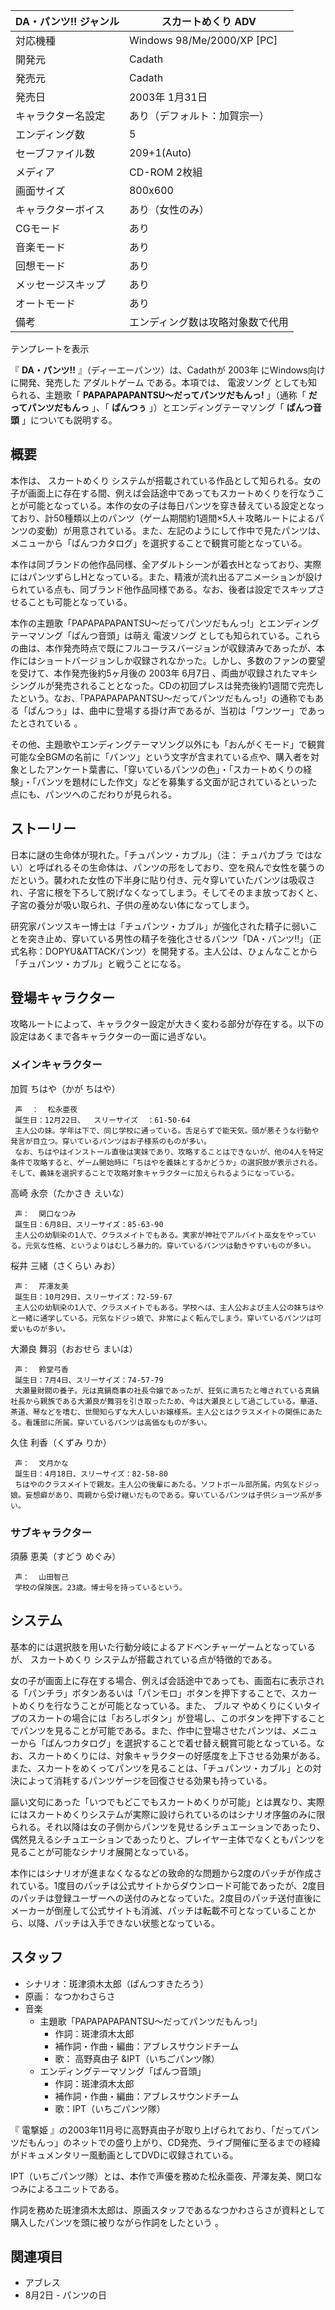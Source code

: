 DA・パンツ!!  ジャンル  |  スカートめくり  ADV   
---|---  
対応機種  |  Windows 98/Me/2000/XP  [PC]   
開発元  |  Cadath   
発売元  |  Cadath   
発売日  |  2003年  1月31日   
キャラクター名設定  |  あり（デフォルト：加賀宗一）   
エンディング数  |  5   
セーブファイル数  |  209+1(Auto)   
メディア  |  CD-ROM  2枚組   
画面サイズ  |  800x600   
キャラクターボイス  |  あり（女性のみ）   
CGモード  |  あり   
音楽モード  |  あり   
回想モード  |  あり   
メッセージスキップ  |  あり   
オートモード  |  あり   
備考  |  エンディング数は攻略対象数で代用   
テンプレートを表示  
  
『 **DA・パンツ!!** 』（ディーエーパンツ）は、Cadathが  2003年  にWindows向けに開発、発売した  アダルトゲーム
である。本項では、  電波ソング  としても知られる、主題歌「 **PAPAPAPAPANTSU〜だってパンツだもんっ!** 」（通称「
**だってパンツだもんっ** 」、「 **ぱんつぅ** 」）とエンディングテーマソング「 **ぱんつ音頭** 」についても説明する。

##  概要  

本作は、  スカートめくり
システムが搭載されている作品として知られる。女の子が画面上に存在する間、例えば会話途中であってもスカートめくりを行なうことが可能となっている。本作の女の子は毎日パンツを穿き替えている設定となっており、計50種類以上のパンツ（ゲーム期間約1週間×5人＋攻略ルートによるパンツの変動）が用意されている。また、左記のようにして作中で見たパンツは、メニューから「ぱんつカタログ」を選択することで観賞可能となっている。

本作は同ブランドの他作品同様、全アダルトシーンが着衣Hとなっており、実際にはパンツずらしHとなっている。また、精液が流れ出るアニメーションが設けられている点も、同ブランド他作品同様である。なお、後者は設定でスキップさせることも可能となっている。

本作の主題歌「PAPAPAPAPANTSU〜だってパンツだもんっ!」とエンディングテーマソング「ぱんつ音頭」は萌え  電波ソング
としても知られている。これらの曲は、本作発売時点で既にフルコーラスバージョンが収録済みであったが、本作にはショートバージョンしか収録されなかった。しかし、多数のファンの要望を受けて、本作発売後約5ヶ月後の
2003年  6月7日
、両曲が収録されたマキシシングルが発売されることとなった。CDの初回プレスは発売後約1週間で完売したという。なお、「PAPAPAPAPANTSU〜だってパンツだもんっ!」の通称でもある「ぱんつぅ」は、曲中に登場する掛け声であるが、当初は「ワンツー」であったとされている
  。

その他、主題歌やエンディングテーマソング以外にも「おんがくモード」で観賞可能な全BGMの名前に「パンツ」という文字が含まれている点や、購入者を対象としたアンケート葉書に、「穿いているパンツの色」・「スカートめくりの経験」・「パンツを題材にした作文」などを募集する文面が記されているといった点にも、パンツへのこだわりが見られる。

##  ストーリー  

日本に謎の生命体が現れた。「チュパンツ・カブル」（注：  チュパカブラ
ではない）と呼ばれるその生命体は、パンツの形をしており、空を飛んで女性を襲うのだという。襲われた女性の下半身に貼り付き、元々穿いていたパンツは吸収され、子宮に根を下ろして脱げなくなってしまう。そしてそのまま放っておくと、子宮の養分が吸い取られ、子供の産めない体になってしまう。

研究家パンツスキー博士は「チュパンツ・カブル」が強化された精子に弱いことを突き止め、穿いている男性の精子を強化させるパンツ「DA・パンツ!!」（正式名称：DOPYU&ATTACKパンツ）を開発する。主人公は、ひょんなことから「チュパンツ・カブル」と戦うことになる。

##  登場キャラクター  

攻略ルートによって、キャラクター設定が大きく変わる部分が存在する。以下の設定はあくまで各キャラクターの一面に過ぎない。

###  メインキャラクター  

加賀 ちはや（かが ちはや）

     声  ：  松永亜夜   
     誕生日：12月22日、  スリーサイズ  ：61-50-64 
     主人公の妹。学年は下で、同じ学校に通っている。舌足らずで能天気。頭が悪そうな行動や発言が目立つ。穿いているパンツはお子様系のものが多い。 
     なお、ちはやはインストール直後は実妹であり、攻略することはできないが、他の4人を特定条件で攻略すると、ゲーム開始時に「ちはやを義妹とするかどうか」の選択肢が表示される。そして、義妹を選択することで攻略対象キャラクターに加えられるようになっている。 
高崎 永奈（たかさき えいな）

     声：  関口なつみ 
     誕生日：6月8日、スリーサイズ：85-63-90 
     主人公の幼馴染の1人で、クラスメイトでもある。実家が神社でアルバイト巫女をやっている。元気な性格、というよりはむしろ暴力的。穿いているパンツは動きやすいものが多い。 
桜井 三緒（さくらい みお）

     声：  芹澤友美 
     誕生日：10月29日、スリーサイズ：72-59-67 
     主人公の幼馴染の1人で、クラスメイトでもある。学校へは、主人公および主人公の妹ちはやと一緒に通学している。元気なドジっ娘で、非常によく転んでしまう。穿いているパンツは可愛いものが多い。 
大瀬良 舞羽（おおせら まいは）

     声：  鈴堂弓香 
     誕生日：7月4日、スリーサイズ：74-57-79 
     大瀬量財閥の養子。元は真鍋商事の社長令嬢であったが、狂気に満ちたと噂されている真鍋社長から親族である大瀬良が舞羽を引き取ったため、今は大瀬良として過ごしている。華道、茶道、琴などを嗜む、世間知らずな大人しいお嬢様系。主人公とはクラスメイトの関係にあたる。看護部に所属。穿いているパンツは高価なものが多い。 
久住 利香（くずみ りか）

     声：  文月かな 
     誕生日：4月18日、スリーサイズ：82-58-80 
     ちはやのクラスメイトで親友。主人公の後輩にあたる。ソフトボール部所属。内気なドジっ娘。妄想癖があり、両親から受け継いだものである。穿いているパンツは子供ショーツ系が多い。 

###  サブキャラクター  

須藤 恵美（すどう めぐみ）

     声：  山田智己 
     学校の保険医。23歳。博士号を持っているという。 

##  システム  

基本的には選択肢を用いた行動分岐によるアドベンチャーゲームとなっているが、  スカートめくり  システムが搭載されている点が特徴的である。

女の子が画面上に存在する場合、例えば会話途中であっても、画面右に表示される「パンチラ」ボタンあるいは「パンモロ」ボタンを押下することで、スカートめくりを行なうことが可能となっている。また、
ブルマ
やめくりにくいタイプのスカートの場合には「おろしボタン」が登場し、このボタンを押下することでパンツを見ることが可能である。また、作中に登場させたパンツは、メニューから「ぱんつカタログ」を選択することで着せ替え観賞可能となっている。なお、スカートめくりには、対象キャラクターの好感度を上下させる効果がある。また、スカートをめくってパンツを見ることは、「チュパンツ・カブル」との対決によって消耗するパンツゲージを回復させる効果も持っている。

謳い文句にあった「いつでもどこでもスカートめくりが可能」とは異なり、実際にはスカートめくりシステムが実際に設けられているのはシナリオ序盤のみに限られる。それ以降は女の子側からパンツを見せるシチュエーションであったり、偶然見えるシチュエーションであったりと、プレイヤー主体でなくともパンツを見ることが可能なシナリオ展開となっている。

本作にはシナリオが進まなくなるなどの致命的な問題から2度のパッチが作成されている。1度目のパッチは公式サイトからダウンロード可能であったが、2度目のパッチは登録ユーザーへの送付のみとなっていた。2度目のパッチ送付直後にメーカーが倒産して公式サイトも消滅、パッチは転載不可となっていることから、以降、パッチは入手できない状態となっている。

##  スタッフ  

  * シナリオ：斑津須木太郎（ぱんつすきたろう） 
  * 原画：  なつかわさらさ 
  * 音楽 
    * 主題歌「PAPAPAPAPANTSU〜だってパンツだもんっ!」 
      * 作詞：斑津須木太郎 
      * 補作詞・作曲・編曲：アブレスサウンドチーム 
      * 歌：  高野真由子  &IPT（いちごパンツ隊） 
    * エンディングテーマソング「ぱんつ音頭」 
      * 作詞：斑津須木太郎 
      * 補作詞・作曲・編曲：アブレスサウンドチーム 
      * 歌：IPT（いちごパンツ隊） 

『  電撃姫
』の2003年11月号に高野真由子が取り上げられており、「だってパンツだもんっ」のネットでの盛り上がり、CD発売、ライブ開催に至るまでの経緯がドキュメンタリー風動画としてDVDに収録されている。

IPT（いちごパンツ隊）とは、本作で声優を務めた松永亜夜、芹澤友美、関口なつみによるユニットである。

作詞を務めた斑津須木太郎は、原画スタッフであるなつかわさらさが資料として購入したパンツを頭に被りながら作詞をしたという    。

##  関連項目  

  * アブレス 
  * 8月2日  \- パンツの日 

